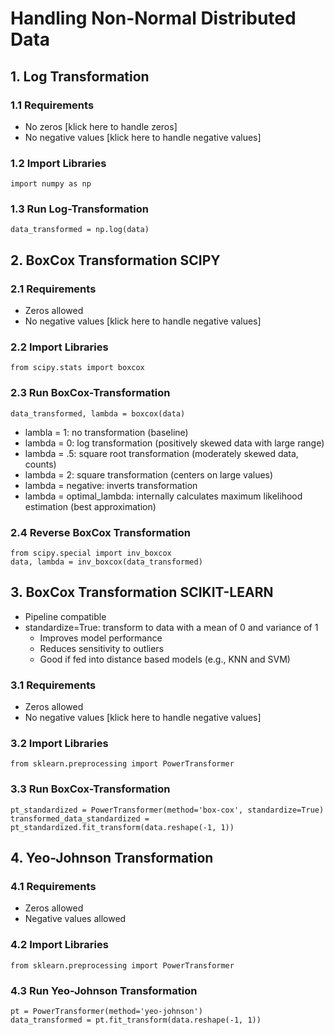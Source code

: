 # Handling Non-Normal Distributed Data
## 1. Log Transformation
### 1.1 Requirements
* No zeros [klick here to handle zeros]
* No negative values [klick here to handle negative values]
### 1.2 Import Libraries
    import numpy as np
### 1.3 Run Log-Transformation
    data_transformed = np.log(data)
## 2. BoxCox Transformation SCIPY
### 2.1 Requirements
* Zeros allowed
* No negative values [klick here to handle negative values]
### 2.2 Import Libraries
    from scipy.stats import boxcox
### 2.3 Run BoxCox-Transformation
    data_transformed, lambda = boxcox(data)
  * lambla = 1: no transformation (baseline)
  * lambda = 0: log transformation (positively skewed data with large range)
  * lambda = .5: square root transformation (moderately skewed data, counts)
  * lambda = 2: square transformation (centers on large values)
  * lambda = negative: inverts transformation
  * lambda = optimal_lambda: internally calculates maximum likelihood estimation (best approximation)
### 2.4 Reverse BoxCox Transformation
    from scipy.special import inv_boxcox
    data, lambda = inv_boxcox(data_transformed)
## 3. BoxCox Transformation SCIKIT-LEARN
  * Pipeline compatible
  * standardize=True: transform to data with a mean of 0 and variance of 1
      * Improves model performance
      * Reduces sensitivity to outliers
      * Good if fed into distance based models (e.g., KNN and SVM)
### 3.1 Requirements
* Zeros allowed
* No negative values [klick here to handle negative values]
### 3.2 Import Libraries
    from sklearn.preprocessing import PowerTransformer
### 3.3 Run BoxCox-Transformation
    pt_standardized = PowerTransformer(method='box-cox', standardize=True)
    transformed_data_standardized = pt_standardized.fit_transform(data.reshape(-1, 1)) 
## 4. Yeo-Johnson Transformation
### 4.1 Requirements
* Zeros allowed
* Negative values allowed
### 4.2 Import Libraries
    from sklearn.preprocessing import PowerTransformer
### 4.3 Run Yeo-Johnson Transformation
    pt = PowerTransformer(method='yeo-johnson')
    data_transformed = pt.fit_transform(data.reshape(-1, 1))
